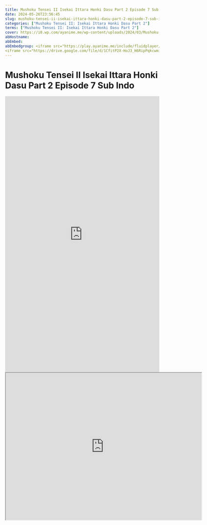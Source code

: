```yaml
---
title: Mushoku Tensei II Isekai Ittara Honki Dasu Part 2 Episode 7 Sub Indo
date: 2024-05-26T23:56:45
slug: mushoku-tensei-ii-isekai-ittara-honki-dasu-part-2-episode-7-sub-indo
categories: ["Mushoku Tensei II: Isekai Ittara Honki Dasu Part 2"]
terms: ["Mushoku Tensei II: Isekai Ittara Honki Dasu Part 2"]
cover: https://i0.wp.com/ayanime.me/wp-content/uploads/2024/03/Mushoku-Tensei-II-2-768x1152-1.jpg
abHostname: 
abEmbed: 
abEmbedgroup: <iframe src="https://play.ayanime.me/include/fluidplayer/fluidplayer.php?VideoSrc1=https%3A%2F%2Fdrive.google.com%2Ffile%2Fd%2F1eqY4A35ZD7d_c3-duzxvT8l_syutr8hj%2Fpreview&VideoType1=video%2Fmp4&VideoQuality1=480p&VideoSrc2=https%3A%2F%2Fdrive.google.com%2Ffile%2Fd%2F1e0lyL_GR_UEFg6c_fHjmpXnLzHNWQRHr%2Fpreview&VideoType2=video%2Fmp4&VideoQuality2=720p&VideoSrc3=https%3A%2F%2Fdrive.google.com%2Ffile%2Fd%2F1CfitP2X-HoJ3_H6RipPqkcwmiyaukqRe%2Fpreview&VideoType3=video%2Fmp4&VideoQuality3=1080p&VideoSrc4=&VideoType4=&VideoQuality4=&VideoPoster=&VideoTrack1=&kind1=&srclang1=&label1=&default1=&VideoTrack2=&kind2=&srclang2=&label2=&default2=&player=fluid+player&server=Drive+API&api=&width=100%25&height=900px" frameborder="0" width="100%" height="900px" allowfullscreen="allowfullscreen" scrolling="no"></iframe>
<iframe src="https://drive.google.com/file/d/1CfitP2X-HoJ3_H6RipPqkcwmiyaukqRe/preview" width="640" height="480" allow="accelerometer; autoplay; encrypted-media; gyroscope; fullscreen; picture-in-picture" scrolling="no" seamless="" sandbox="allow-same-origin allow-scripts"></iframe>
---
```


# Mushoku Tensei II Isekai Ittara Honki Dasu Part 2 Episode 7 Sub Indo

<iframe src="https://play.ayanime.me/include/fluidplayer/fluidplayer.php?VideoSrc1=https%3A%2F%2Fdrive.google.com%2Ffile%2Fd%2F1eqY4A35ZD7d_c3-duzxvT8l_syutr8hj%2Fpreview&VideoType1=video%2Fmp4&VideoQuality1=480p&VideoSrc2=https%3A%2F%2Fdrive.google.com%2Ffile%2Fd%2F1e0lyL_GR_UEFg6c_fHjmpXnLzHNWQRHr%2Fpreview&VideoType2=video%2Fmp4&VideoQuality2=720p&VideoSrc3=https%3A%2F%2Fdrive.google.com%2Ffile%2Fd%2F1CfitP2X-HoJ3_H6RipPqkcwmiyaukqRe%2Fpreview&VideoType3=video%2Fmp4&VideoQuality3=1080p&VideoSrc4=&VideoType4=&VideoQuality4=&VideoPoster=&VideoTrack1=&kind1=&srclang1=&label1=&default1=&VideoTrack2=&kind2=&srclang2=&label2=&default2=&player=fluid+player&server=Drive+API&api=&width=100%25&height=900px" frameborder="0" width="100%" height="900px" allowfullscreen="allowfullscreen" scrolling="no"></iframe>
<iframe src="https://drive.google.com/file/d/1CfitP2X-HoJ3_H6RipPqkcwmiyaukqRe/preview" width="640" height="480" allow="accelerometer; autoplay; encrypted-media; gyroscope; fullscreen; picture-in-picture" scrolling="no" seamless="" sandbox="allow-same-origin allow-scripts"></iframe>
